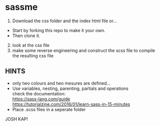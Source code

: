 # sassme
1. Download the css folder and the index html file or...
- Start by forking this repo to make it your own. 
- Then clone it.
2. look at the css file
3. make some reverse engineering and construct the scss file to compile the resulting css file 
## HINTS
- only two colours and two mesures are defined...
- Use variables, nesting, parenting, partials and operations   
check the documentation:   
https://sass-lang.com/guide  
https://tutorialzine.com/2016/01/learn-sass-in-15-minutes  
- Place .scss files in a seperate folder

JOSH KAP!
